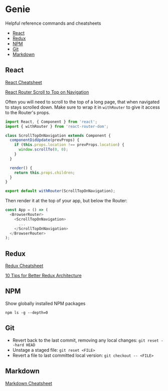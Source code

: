 # Genie
Helpful reference commands and cheatsheets

* [React](#react)
* [Redux](#redux)
* [NPM](#npm)
* [Git](#git)
* [Markdown](#markdown)

## React 

[React Cheatsheet](https://devhints.io/react)

[React Router Scroll to Top on Navigation](https://github.com/ReactTraining/react-router/blob/master/packages/react-router-dom/docs/guides/scroll-restoration.md)

Often you will need to scroll to the top of a long page, that when navigated to stays scrolled down. Make sure to wrap it in `withRouter` to give it access to the Router's props.
```js
import React, { Component } from 'react';
import { withRouter } from 'react-router-dom';

class ScrollTopOnNavigation extends Component {
  componentDidUpdate(prevProps) {
    if (this.props.location !== prevProps.location) {
      window.scrollTo(0, 0);
    }
  }

  render() {
    return this.props.children;
  }
}

export default withRouter(ScrollTopOnNavigation);
``` 
Then render it at the top of your app, but below the Router:

```js
const App = () => (
  <BrowserRouter>
    <ScrollTopOnNavigation>
      ...
    </ScrollTopOnNavigation>
  </BrowserRouter>
);
```

## Redux 

[Redux Cheatsheet](https://devhints.io/redux)

[10 Tips for Better Redux Architecture](https://medium.com/javascript-scene/10-tips-for-better-redux-architecture-69250425af44)

## NPM

Show globally installed NPM packages

```shell
npm ls -g --depth=0
```

## Git

* Revert back to the last commit, removing any local changes: `git reset --hard HEAD`
* Unstage a staged file: `git reset <FILE>`
* Revert a file to last committed local version: `git checkout -- <FILE>`

## Markdown

[Markdown Cheatsheet](https://github.com/adam-p/markdown-here/wiki/Markdown-Cheatsheet)
